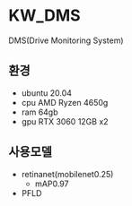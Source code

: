 # KW_DMS
DMS(Drive Monitoring System)

## 환경
- ubuntu 20.04
- cpu AMD Ryzen 4650g
- ram 64gb
- gpu RTX 3060 12GB x2

## 사용모델
- retinanet(mobilenet0.25)
  * mAP0.97
- PFLD
